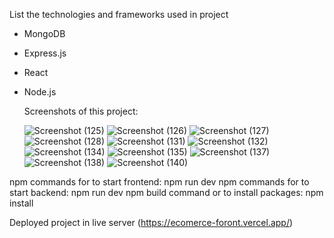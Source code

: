 List the technologies and frameworks used in project
- MongoDB
- Express.js
- React
- Node.js

  Screenshots of this project:

  ![Screenshot (125)](https://github.com/RohitSathya/Mern-ECommerce/assets/156504207/c5a09110-3699-4034-bf25-b315638191b6)
![Screenshot (126)](https://github.com/RohitSathya/Mern-ECommerce/assets/156504207/c0bc321c-bbfa-4478-beb7-84e3378dbe19)
![Screenshot (127)](https://github.com/RohitSathya/Mern-ECommerce/assets/156504207/28952063-de8e-44d6-8e79-487e95b05aae)
![Screenshot (128)](https://github.com/RohitSathya/Mern-ECommerce/assets/156504207/acad61a4-82a7-4420-bc65-3de93ef19847)
![Screenshot (131)](https://github.com/RohitSathya/Mern-ECommerce/assets/156504207/aa419c0c-6df8-4602-8ace-c94825b71b05)
![Screenshot (132)](https://github.com/RohitSathya/Mern-ECommerce/assets/156504207/858660b0-3bc9-4c2e-a615-7a3d119e7f5d)
![Screenshot (134)](https://github.com/RohitSathya/Mern-ECommerce/assets/156504207/47f76994-ef29-4a30-8a8a-c31bfcffb264)
![Screenshot (135)](https://github.com/RohitSathya/Mern-ECommerce/assets/156504207/64ae1f0c-6b50-4f83-b592-8dce760b06cd)
![Screenshot (137)](https://github.com/RohitSathya/Mern-ECommerce/assets/156504207/1780401b-81cb-43a4-b9f4-20bc2225251d)
![Screenshot (138)](https://github.com/RohitSathya/Mern-ECommerce/assets/156504207/8f12667f-5479-4dd3-86dc-96a99679cadd)
![Screenshot (140)](https://github.com/RohitSathya/Mern-ECommerce/assets/156504207/69b8cb82-36c8-4503-9094-98bdc3dd2580)


npm commands for to start frontend:
    npm run dev
npm commands for to start backend:
    npm run dev
npm build command or to install packages:
    npm install

Deployed project in live server (https://ecomerce-foront.vercel.app/)

